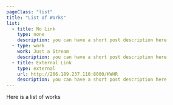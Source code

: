 ```yaml
---
pageClass: "list"
title: "List of Works"
list:
  - title: No Link
    type: none
    description: you can have a short post description here
  - type: work
    work: Just a Stream
    description: you can have a short post description here
  - title: External Link
    type: external
    url: http://206.189.237.110:8000/KWHR
    description: you can have a short post description here
---
```


Here is a list of works
